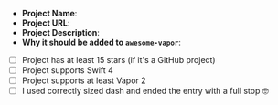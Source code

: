 <!-- Thanks for contributing to awesome-vapor 🙇 -->

<!-- Please fill out the short form below -->

<!-- To mark the checkboxes as completed, put an `x` inside the squared brackets, like so: [x] -->

- **Project Name**:
- **Project URL**:
- **Project Description**:
- **Why it should be added to `awesome-vapor`**:
- [ ] Project has at least 15 stars (if it's a GitHub project)
- [ ] Project supports Swift 4
- [ ] Project supports at least Vapor 2
- [ ] I used correctly sized dash and ended the entry with a full stop 🤓
